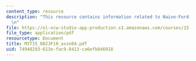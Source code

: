 ```yaml
---
content_type: resource
description: "This resource contains information related to Naive-Ford-Fulkerson.\r\
  \n"
file: https://ol-ocw-studio-app-production.s3.amazonaws.com/courses/15-082j-network-optimization-fall-2010/74948293613efac98413ca6efb846918_MIT15_082JF10_assn04.pdf
file_type: application/pdf
resourcetype: Document
title: MIT15_082JF10_assn04.pdf
uid: 74948293-613e-fac9-8413-ca6efb846918
---
```

